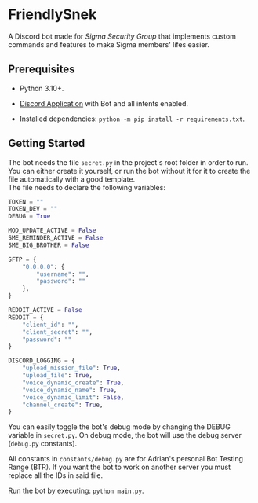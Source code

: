 # FriendlySnek

A Discord bot made for *Sigma Security Group* that implements custom commands and features to make Sigma members' lifes easier.

## Prerequisites

* Python 3.10+.

* [Discord Application](https://discord.com/developers/applications) with Bot and all intents enabled.

* Installed dependencies: `python -m pip install -r requirements.txt`.

## Getting Started

The bot needs the file `secret.py` in the project's root folder in order to run. You can either create it yourself, or run the bot without it for it to create the file automatically with a good template. \
The file needs to declare the following variables:

```py
TOKEN = ""
TOKEN_DEV = ""
DEBUG = True

MOD_UPDATE_ACTIVE = False
SME_REMINDER_ACTIVE = False
SME_BIG_BROTHER = False

SFTP = {
    "0.0.0.0": {
        "username": "",
        "password": ""
    },
}

REDDIT_ACTIVE = False
REDDIT = {
    "client_id": "",
    "client_secret": "",
    "password": ""
}

DISCORD_LOGGING = {
    "upload_mission_file": True,
    "upload_file": True,
    "voice_dynamic_create": True,
    "voice_dynamic_name": True,
    "voice_dynamic_limit": False,
    "channel_create": True,
}
```

You can easily toggle the bot's debug mode by changing the DEBUG variable in `secret.py`. On debug mode, the bot will use the debug server (`debug.py` constants).

All constants in `constants/debug.py` are for Adrian's personal Bot Testing Range (BTR). If you want the bot to work on another server you must replace all the IDs in said file.

Run the bot by executing: `python main.py`.
